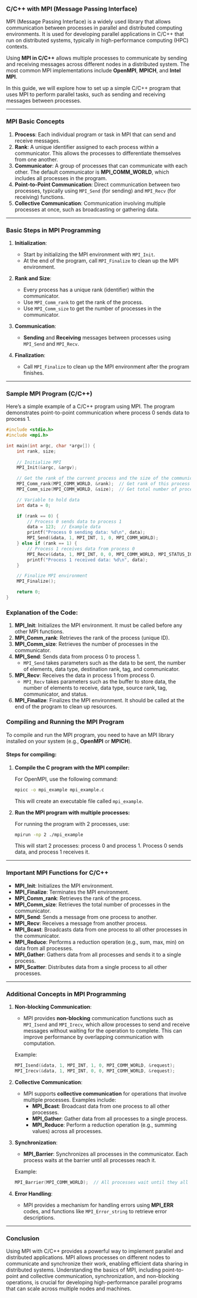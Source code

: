 ### **C/C++ with MPI (Message Passing Interface)**

MPI (Message Passing Interface) is a widely used library that allows communication between processes in parallel and distributed computing environments. It is used for developing parallel applications in C/C++ that run on distributed systems, typically in high-performance computing (HPC) contexts. 

Using **MPI in C/C++** allows multiple processes to communicate by sending and receiving messages across different nodes in a distributed system. The most common MPI implementations include **OpenMPI**, **MPICH**, and **Intel MPI**.

In this guide, we will explore how to set up a simple C/C++ program that uses MPI to perform parallel tasks, such as sending and receiving messages between processes.

---

### **MPI Basic Concepts**
1. **Process**: Each individual program or task in MPI that can send and receive messages.
2. **Rank**: A unique identifier assigned to each process within a communicator. This allows the processes to differentiate themselves from one another.
3. **Communicator**: A group of processes that can communicate with each other. The default communicator is **MPI_COMM_WORLD**, which includes all processes in the program.
4. **Point-to-Point Communication**: Direct communication between two processes, typically using `MPI_Send` (for sending) and `MPI_Recv` (for receiving) functions.
5. **Collective Communication**: Communication involving multiple processes at once, such as broadcasting or gathering data.

---

### **Basic Steps in MPI Programming**

1. **Initialization**: 
   - Start by initializing the MPI environment with `MPI_Init`.
   - At the end of the program, call `MPI_Finalize` to clean up the MPI environment.

2. **Rank and Size**:
   - Every process has a unique rank (identifier) within the communicator.
   - Use `MPI_Comm_rank` to get the rank of the process.
   - Use `MPI_Comm_size` to get the number of processes in the communicator.

3. **Communication**:
   - **Sending** and **Receiving** messages between processes using `MPI_Send` and `MPI_Recv`.

4. **Finalization**:
   - Call `MPI_Finalize` to clean up the MPI environment after the program finishes.

---

### **Sample MPI Program (C/C++)**

Here’s a simple example of a C/C++ program using MPI. The program demonstrates point-to-point communication where process 0 sends data to process 1.

```c
#include <stdio.h>
#include <mpi.h>

int main(int argc, char *argv[]) {
    int rank, size;
    
    // Initialize MPI
    MPI_Init(&argc, &argv);

    // Get the rank of the current process and the size of the communicator
    MPI_Comm_rank(MPI_COMM_WORLD, &rank);  // Get rank of this process
    MPI_Comm_size(MPI_COMM_WORLD, &size);  // Get total number of processes

    // Variable to hold data
    int data = 0;

    if (rank == 0) {
        // Process 0 sends data to process 1
        data = 123;  // Example data
        printf("Process 0 sending data: %d\n", data);
        MPI_Send(&data, 1, MPI_INT, 1, 0, MPI_COMM_WORLD);
    } else if (rank == 1) {
        // Process 1 receives data from process 0
        MPI_Recv(&data, 1, MPI_INT, 0, 0, MPI_COMM_WORLD, MPI_STATUS_IGNORE);
        printf("Process 1 received data: %d\n", data);
    }

    // Finalize MPI environment
    MPI_Finalize();

    return 0;
}
```

### **Explanation of the Code**:

1. **MPI_Init**: Initializes the MPI environment. It must be called before any other MPI functions.
2. **MPI_Comm_rank**: Retrieves the rank of the process (unique ID).
3. **MPI_Comm_size**: Retrieves the number of processes in the communicator.
4. **MPI_Send**: Sends data from process 0 to process 1. 
   - `MPI_Send` takes parameters such as the data to be sent, the number of elements, data type, destination rank, tag, and communicator.
5. **MPI_Recv**: Receives the data in process 1 from process 0.
   - `MPI_Recv` takes parameters such as the buffer to store data, the number of elements to receive, data type, source rank, tag, communicator, and status.
6. **MPI_Finalize**: Finalizes the MPI environment. It should be called at the end of the program to clean up resources.

### **Compiling and Running the MPI Program**

To compile and run the MPI program, you need to have an MPI library installed on your system (e.g., **OpenMPI** or **MPICH**).

#### Steps for compiling:

1. **Compile the C program with the MPI compiler:**

   For OpenMPI, use the following command:
   ```bash
   mpicc -o mpi_example mpi_example.c
   ```

   This will create an executable file called `mpi_example`.

2. **Run the MPI program with multiple processes:**

   For running the program with 2 processes, use:
   ```bash
   mpirun -np 2 ./mpi_example
   ```

   This will start 2 processes: process 0 and process 1. Process 0 sends data, and process 1 receives it.

---

### **Important MPI Functions for C/C++**

- **MPI_Init**: Initializes the MPI environment.
- **MPI_Finalize**: Terminates the MPI environment.
- **MPI_Comm_rank**: Retrieves the rank of the process.
- **MPI_Comm_size**: Retrieves the total number of processes in the communicator.
- **MPI_Send**: Sends a message from one process to another.
- **MPI_Recv**: Receives a message from another process.
- **MPI_Bcast**: Broadcasts data from one process to all other processes in the communicator.
- **MPI_Reduce**: Performs a reduction operation (e.g., sum, max, min) on data from all processes.
- **MPI_Gather**: Gathers data from all processes and sends it to a single process.
- **MPI_Scatter**: Distributes data from a single process to all other processes.

---

### **Additional Concepts in MPI Programming**

1. **Non-blocking Communication**:
   - MPI provides **non-blocking** communication functions such as `MPI_Isend` and `MPI_Irecv`, which allow processes to send and receive messages without waiting for the operation to complete. This can improve performance by overlapping communication with computation.

   Example:
   ```c
   MPI_Isend(&data, 1, MPI_INT, 1, 0, MPI_COMM_WORLD, &request);
   MPI_Irecv(&data, 1, MPI_INT, 0, 0, MPI_COMM_WORLD, &request);
   ```

2. **Collective Communication**:
   - MPI supports **collective communication** for operations that involve multiple processes. Examples include:
     - **MPI_Bcast**: Broadcast data from one process to all other processes.
     - **MPI_Gather**: Gather data from all processes to a single process.
     - **MPI_Reduce**: Perform a reduction operation (e.g., summing values) across all processes.

3. **Synchronization**:
   - **MPI_Barrier**: Synchronizes all processes in the communicator. Each process waits at the barrier until all processes reach it.

   Example:
   ```c
   MPI_Barrier(MPI_COMM_WORLD);  // All processes wait until they all reach this point
   ```

4. **Error Handling**:
   - MPI provides a mechanism for handling errors using **MPI_ERR** codes, and functions like `MPI_Error_string` to retrieve error descriptions.

---

### **Conclusion**

Using MPI with C/C++ provides a powerful way to implement parallel and distributed applications. MPI allows processes on different nodes to communicate and synchronize their work, enabling efficient data sharing in distributed systems. Understanding the basics of MPI, including point-to-point and collective communication, synchronization, and non-blocking operations, is crucial for developing high-performance parallel programs that can scale across multiple nodes and machines.

